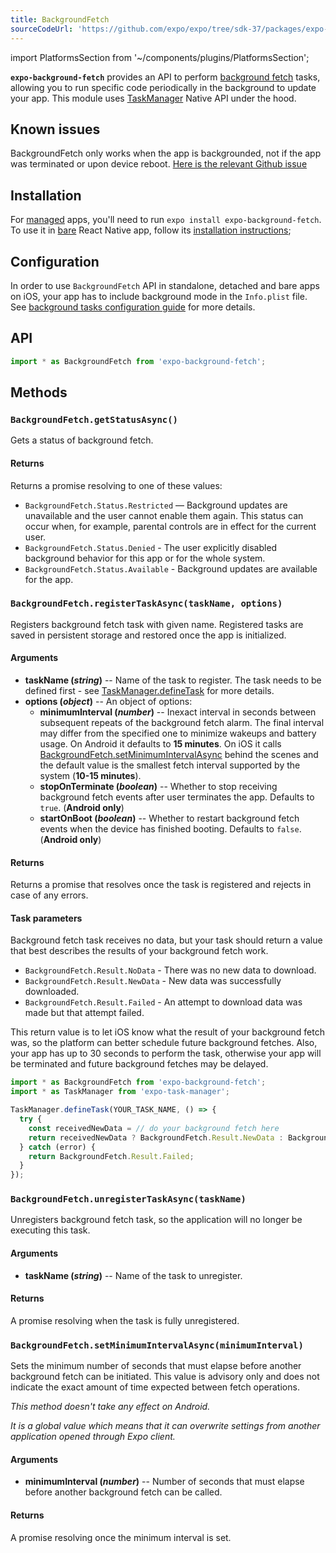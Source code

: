 ```yaml
---
title: BackgroundFetch
sourceCodeUrl: 'https://github.com/expo/expo/tree/sdk-37/packages/expo-background-fetch'
---
```


import PlatformsSection from '~/components/plugins/PlatformsSection';

**`expo-background-fetch`** provides an API to perform [background fetch](https://developer.apple.com/documentation/uikit/core_app/managing_your_app_s_life_cycle/preparing_your_app_to_run_in_the_background/updating_your_app_with_background_app_refresh) tasks, allowing you to run specific code periodically in the background to update your app. This module uses [TaskManager](../task-manager) Native API under the hood.

<PlatformsSection android emulator ios simulator />

## Known issues

BackgroundFetch only works when the app is backgrounded, not if the app was terminated or upon device reboot. [Here is the relevant Github issue](https://github.com/expo/expo/issues/3582)

## Installation

For [managed](../../introduction/managed-vs-bare/#managed-workflow) apps, you'll need to run `expo install expo-background-fetch`. To use it in [bare](../../introduction/managed-vs-bare/#bare-workflow) React Native app, follow its [installation instructions](https://github.com/expo/expo/tree/master/packages/expo-background-fetch);

## Configuration

In order to use `BackgroundFetch` API in standalone, detached and bare apps on iOS, your app has to include background mode in the `Info.plist` file. See [background tasks configuration guide](../task-manager#configuration-for-standalone-apps) for more details.

## API

```js
import * as BackgroundFetch from 'expo-background-fetch';
```

## Methods

### `BackgroundFetch.getStatusAsync()`

Gets a status of background fetch.

#### Returns

Returns a promise resolving to one of these values:

- `BackgroundFetch.Status.Restricted` — Background updates are unavailable and the user cannot enable them again. This status can occur when, for example, parental controls are in effect for the current user.
- `BackgroundFetch.Status.Denied` - The user explicitly disabled background behavior for this app or for the whole system.
- `BackgroundFetch.Status.Available` - Background updates are available for the app.

### `BackgroundFetch.registerTaskAsync(taskName, options)`

Registers background fetch task with given name. Registered tasks are saved in persistent storage and restored once the app is initialized.

#### Arguments

- **taskName (_string_)** -- Name of the task to register. The task needs to be defined first - see [TaskManager.defineTask](../task-manager#taskmanagerdefinetasktaskname-task) for more details.
- **options (_object_)** -- An object of options:
  - **minimumInterval (_number_)** -- Inexact interval in seconds between subsequent repeats of the background fetch alarm. The final interval may differ from the specified one to minimize wakeups and battery usage.
    On Android it defaults to **15 minutes**. On iOS it calls [BackgroundFetch.setMinimumIntervalAsync](#backgroundfetchsetminimumintervalasyncminimuminterval) behind the scenes and the default value is the smallest fetch interval supported by the system (**10-15 minutes**).
  - **stopOnTerminate (_boolean_)** -- Whether to stop receiving background fetch events after user terminates the app. Defaults to `true`. (**Android only**)
  - **startOnBoot (_boolean_)** -- Whether to restart background fetch events when the device has finished booting. Defaults to `false`. (**Android only**)

#### Returns

Returns a promise that resolves once the task is registered and rejects in case of any errors.

#### Task parameters

Background fetch task receives no data, but your task should return a value that best describes the results of your background fetch work.

- `BackgroundFetch.Result.NoData` - There was no new data to download.
- `BackgroundFetch.Result.NewData` - New data was successfully downloaded.
- `BackgroundFetch.Result.Failed` - An attempt to download data was made but that attempt failed.

This return value is to let iOS know what the result of your background fetch was, so the platform can better schedule future background fetches. Also, your app has up to 30 seconds to perform the task, otherwise your app will be terminated and future background fetches may be delayed.

```javascript
import * as BackgroundFetch from 'expo-background-fetch';
import * as TaskManager from 'expo-task-manager';

TaskManager.defineTask(YOUR_TASK_NAME, () => {
  try {
    const receivedNewData = // do your background fetch here
    return receivedNewData ? BackgroundFetch.Result.NewData : BackgroundFetch.Result.NoData;
  } catch (error) {
    return BackgroundFetch.Result.Failed;
  }
});
```

### `BackgroundFetch.unregisterTaskAsync(taskName)`

Unregisters background fetch task, so the application will no longer be executing this task.

#### Arguments

- **taskName (_string_)** -- Name of the task to unregister.

#### Returns

A promise resolving when the task is fully unregistered.

### `BackgroundFetch.setMinimumIntervalAsync(minimumInterval)`

Sets the minimum number of seconds that must elapse before another background fetch can be initiated. This value is advisory only and does not indicate the exact amount of time expected between fetch operations.

_This method doesn't take any effect on Android._

_It is a global value which means that it can overwrite settings from another application opened through Expo client._

#### Arguments

- **minimumInterval (_number_)** -- Number of seconds that must elapse before another background fetch can be called.

#### Returns

A promise resolving once the minimum interval is set.
